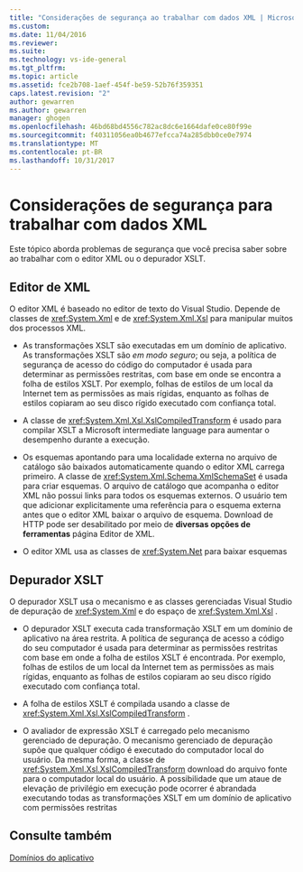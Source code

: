 ```yaml
---
title: "Considerações de segurança ao trabalhar com dados XML | Microsoft Docs"
ms.custom: 
ms.date: 11/04/2016
ms.reviewer: 
ms.suite: 
ms.technology: vs-ide-general
ms.tgt_pltfrm: 
ms.topic: article
ms.assetid: fce2b708-1aef-454f-be59-52b76f359351
caps.latest.revision: "2"
author: gewarren
ms.author: gewarren
manager: ghogen
ms.openlocfilehash: 46bd68bd4556c782ac8dc6e1664dafe0ce80f99e
ms.sourcegitcommit: f40311056ea0b4677efcca74a285dbb0ce0e7974
ms.translationtype: MT
ms.contentlocale: pt-BR
ms.lasthandoff: 10/31/2017
---
```

# <a name="security-considerations-when-working-with-xml-data"></a>Considerações de segurança para trabalhar com dados XML
Este tópico aborda problemas de segurança que você precisa saber sobre ao trabalhar com o editor XML ou o depurador XSLT.  
  
## <a name="xml-editor"></a>Editor de XML  
 O editor XML é baseado no editor de texto do Visual Studio. Depende de classes de <xref:System.Xml> e de <xref:System.Xml.Xsl> para manipular muitos dos processos XML.  
  
-   As transformações XSLT são executadas em um domínio de aplicativo. As transformações XSLT são *em modo seguro*; ou seja, a política de segurança de acesso do código do computador é usada para determinar as permissões restritas, com base em onde se encontra a folha de estilos XSLT. Por exemplo, folhas de estilos de um local da Internet tem as permissões as mais rígidas, enquanto as folhas de estilos copiaram ao seu disco rígido executado com confiança total.  
  
-   A classe de <xref:System.Xml.Xsl.XslCompiledTransform> é usado para compilar XSLT a Microsoft intermediate language para aumentar o desempenho durante a execução.  
  
-   Os esquemas apontando para uma localidade externa no arquivo de catálogo são baixados automaticamente quando o editor XML carrega primeiro. A classe de <xref:System.Xml.Schema.XmlSchemaSet> é usada para criar esquemas. O arquivo de catálogo que acompanha o editor XML não possui links para todos os esquemas externos. O usuário tem que adicionar explicitamente uma referência para o esquema externa antes que o editor XML baixar o arquivo de esquema. Download de HTTP pode ser desabilitado por meio de **diversas opções de ferramentas** página Editor de XML.  
  
-   O editor XML usa as classes de <xref:System.Net> para baixar esquemas  
  
## <a name="xslt-debugger"></a>Depurador XSLT  
 O depurador XSLT usa o mecanismo e as classes gerenciadas Visual Studio de depuração de <xref:System.Xml> e do espaço de <xref:System.Xml.Xsl> .  
  
-   O depurador XSLT executa cada transformação XSLT em um domínio de aplicativo na área restrita. A política de segurança de acesso a código do seu computador é usada para determinar as permissões restritas com base em onde a folha de estilos XSLT é encontrada. Por exemplo, folhas de estilos de um local da Internet tem as permissões as mais rígidas, enquanto as folhas de estilos copiaram ao seu disco rígido executado com confiança total.  
  
-   A folha de estilos XSLT é compilada usando a classe de <xref:System.Xml.Xsl.XslCompiledTransform> .  
  
-   O avaliador de expressão XSLT é carregado pelo mecanismo gerenciado de depuração. O mecanismo gerenciado de depuração supõe que qualquer código é executado do computador local do usuário. Da mesma forma, a classe de <xref:System.Xml.Xsl.XslCompiledTransform> download do arquivo fonte para o computador local do usuário. A possibilidade que um ataue de elevação de privilégio em execução pode ocorrer é abrandada executando todas as transformações XSLT em um domínio de aplicativo com permissões restritas  
  
## <a name="see-also"></a>Consulte também  
 [Domínios do aplicativo](/dotnet/framework/app-domains/application-domains)  